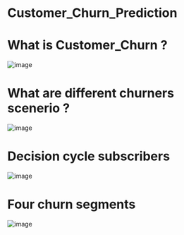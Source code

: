 # Customer_Churn_Prediction
# What is Customer_Churn ?
![image](https://github.com/kaviyarasanEaswaran/Customer_Churn_Prediction/assets/129485308/b7d7ce5b-2316-40d7-9ac4-0b8b15e39224)
# What are different churners scenerio ?
![image](https://github.com/kaviyarasanEaswaran/Customer_Churn_Prediction/assets/129485308/eb77dea8-dc13-4fba-93bf-91a1a6b5879f)
# Decision cycle subscribers
![image](https://github.com/kaviyarasanEaswaran/Customer_Churn_Prediction/assets/129485308/d2def188-1f12-43b3-843e-b2a419c697ee)
# Four churn segments
![image](https://github.com/kaviyarasanEaswaran/Customer_Churn_Prediction/assets/129485308/d1aeae35-5ac8-47d6-a9c2-3654a4ceacf3)


